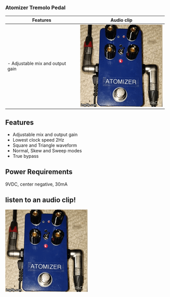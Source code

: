 ### Atomizer Tremolo Pedal

| Features | Audio clip |
|----------|------------|
|- Adjustable mix and output gain|[![Watch the demo](docs/Atomizer.gif)](https://www.instagram.com/p/BsmGDgeASrn/)|


## Features

- Adjustable mix and output gain
- Lowest clock speed 2Hz
- Square and Triangle waveform
- Normal, Skew and Sweep modes
- True bypass

## Power Requirements

9VDC, center negative, 30mA

## listen to an audio clip!

[![Watch the demo](docs/Atomizer.gif)](https://www.instagram.com/p/BsmGDgeASrn/)

